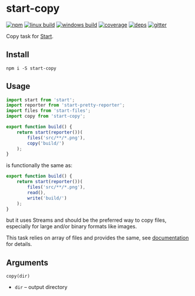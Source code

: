 # start-copy

[![npm](https://img.shields.io/npm/v/start-copy.svg?style=flat-square)](https://www.npmjs.com/package/start-copy)
[![linux build](https://img.shields.io/travis/start-runner/copy.svg?label=linux&style=flat-square)](https://travis-ci.org/start-runner/copy)
[![windows build](https://img.shields.io/appveyor/ci/start-runner/copy.svg?label=windows&style=flat-square)](https://ci.appveyor.com/project/start-runner/copy)
[![coverage](https://img.shields.io/codecov/c/github/start-runner/copy.svg?style=flat-square)](https://codecov.io/github/start-runner/copy)
[![deps](https://img.shields.io/gemnasium/start-runner/copy.svg?style=flat-square)](https://gemnasium.com/start-runner/copy)
[![gitter](https://img.shields.io/badge/gitter-join_chat_%E2%86%92-46bc99.svg?style=flat-square)](https://gitter.im/start-runner/start)

Copy task for [Start](https://github.com/start-runner/start).

## Install

```
npm i -S start-copy
```

## Usage

```js
import start from 'start';
import reporter from 'start-pretty-reporter';
import files from 'start-files';
import copy from 'start-copy';

export function build() {
    return start(reporter())(
        files('src/**/*.png'),
        copy('build/')
    );
}
```

is functionally the same as:

```js
export function build() {
    return start(reporter())(
        files('src/**/*.png'),
        read(),
        write('build/')
    );
}
```

but it uses Streams and should be the preferred way to copy files, especially for large and/or binary formats like images.

This task relies on array of files and provides the same, see [documentation](https://github.com/start-runner/start#readme) for details.

## Arguments

`copy(dir)`

* `dir` – output directory
